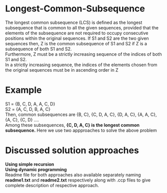 # Longest-Common-Subsequence

The longest common subsequence (LCS) is defined as the longest subsequence that is common to all the given sequences, provided that the elements of the subsequence are not required to occupy consecutive positions within the original sequences.
If S1 and S2 are the two given sequences then, Z is the common subsequence of S1 and S2 if Z is a subsequence of both S1 and S2.  
Furthermore, Z must be a strictly increasing sequence of the indices of both S1 and S2.  
In a strictly increasing sequence, the indices of the elements chosen from the original sequences must be in ascending order in Z
# Example

S1 = {B, C, D, A, A, C, D}  
S2 = {A, C, D, B, A, C}  
Then, common subsequences are {B, C}, {C, D, A, C}, {D, A, C}, {A, A, C}, {A, C}, {C, D} ….  
Among these subsequences, **{C, D, A, C} is the longest common subsequence.**
Here we use two appproaches to solve the above problem 
# Discussed solution approaches
**Using simple recursion**  
**Using dynamic programming**  
Readme file for both approaches also available separately naming **readme1.txt** and **readme2.txt** respectively along with .ccp files to give complete description of respective approach.
